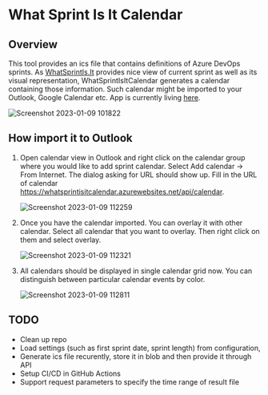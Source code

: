 # What Sprint Is It Calendar

## Overview

This tool provides an ics file that contains definitions of Azure DevOps sprints. As [WhatSprintIs.It](https://whatsprintis.it/) provides nice view of current sprint as well as its visual representation, WhatSprintIsItCalendar generates a calendar containing those information. Such calendar might be imported to your Outlook, Google Calendar etc. App is currently living [here](https://whatsprintisitcalendar.azurewebsites.net/api/calendar).

![Screenshot 2023-01-09 101822](https://user-images.githubusercontent.com/5574525/211275110-00ceaf00-56c0-4840-ab58-370a43ec170e.png)

## How import it to Outlook

1. Open calendar view in Outlook and right click on the calendar group where you would like to add sprint calendar. Select Add calendar -> From Internet. The dialog asking for URL should show up. Fill in the URL of calendar https://whatsprintisitcalendar.azurewebsites.net/api/calendar.

    ![Screenshot 2023-01-09 112259](https://user-images.githubusercontent.com/5574525/211322226-4747e885-6333-4ab1-af97-1fcbe64bed4b.png)

    
1. Once you have the calendar imported. You can overlay it with other calendar. Select all calendar that you want to overlay. Then right click on them and select overlay.

    ![Screenshot 2023-01-09 112321](https://user-images.githubusercontent.com/5574525/211322277-db2747c6-7ead-46a4-9f53-416919558919.png)


1. All calendars should be displayed in single calendar grid now. You can distinguish between particular calendar events by color.

    ![Screenshot 2023-01-09 112811](https://user-images.githubusercontent.com/5574525/211321320-6633fa6c-207b-424c-b8c4-d0af2e5f9165.png)




## TODO
- Clean up repo
- Load settings (such as first sprint date, sprint length) from configuration,
- Generate ics file recurently, store it in blob and then provide it through API
- Setup CI/CD in GitHub Actions
- Support request parameters to specify the time range of result file
